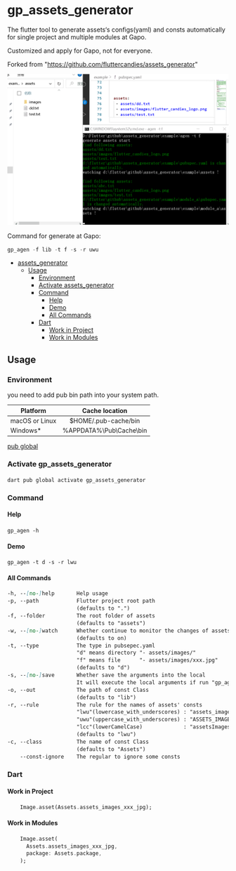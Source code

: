 # gp_assets_generator

The flutter tool to generate assets‘s configs(yaml) and consts automatically for single project and multiple modules at Gapo.

Customized and apply for Gapo, not for everyone.

Forked from "https://github.com/fluttercandies/assets_generator"

![](assets_generator.gif)

Command for generate at Gapo: 
```dart
gp_agen -f lib -t f -s -r uwu
```

- [assets_generator](#assets_generator)
  - [Usage](#usage)
    - [Environment](#environment)
    - [Activate assets_generator](#activate-assets_generator)
    - [Command](#command)
      - [Help](#help)
      - [Demo](#demo)
      - [All Commands](#all-commands)
    - [Dart](#dart)
      - [Work in Project](#work-in-project)
      - [Work in Modules](#work-in-modules)

## Usage

### Environment

you need to add pub bin path into your system path.

| Platform       |     Cache  location     |
| -------------- | :---------------------: |
| macOS or Linux |  $HOME/.pub-cache/bin   |
| Windows*       | %APPDATA%\Pub\Cache\bin |

[pub global](https://dart.dev/tools/pub/cmd/pub-global)

### Activate gp_assets_generator

 `dart pub global activate gp_assets_generator`

### Command

#### Help

`gp_agen -h`

#### Demo

`gp_agen -t d -s -r lwu`

#### All Commands

``` markdown
-h, --[no-]help       Help usage
-p, --path            Flutter project root path
                      (defaults to ".")
-f, --folder          The root folder of assets
                      (defaults to "assets")
-w, --[no-]watch      Whether continue to monitor the changes of assets
                      (defaults to on)
-t, --type            The type in pubsepec.yaml
                      "d" means directory "- assets/images/"
                      "f" means file      "- assets/images/xxx.jpg"
                      (defaults to "d")
-s, --[no-]save       Whether save the arguments into the local
                      It will execute the local arguments if run "gp_agen" without any arguments
-o, --out             The path of const Class
                      (defaults to "lib")
-r, --rule            The rule for the names of assets' consts
                      "lwu"(lowercase_with_underscores) : "assets_images_xxx_jpg"
                      "uwu"(uppercase_with_underscores) : "ASSETS_IMAGES_XXX_JPG"
                      "lcc"(lowerCamelCase)             : "assetsImagesXxxJpg"
                      (defaults to "lwu")
-c, --class           The name of const Class
                      (defaults to "Assets")
    --const-ignore    The regular to ignore some consts
```

### Dart

#### Work in Project

``` dart
    Image.asset(Assets.assets_images_xxx_jpg);
```

#### Work in Modules

``` dart
    Image.asset(
      Assets.assets_images_xxx_jpg,
      package: Assets.package,
    );
```